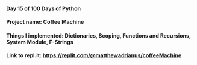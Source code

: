 #### Day 15 of 100 Days of Python
#### Project name: Coffee Machine 
#### Things I implemented: Dictionaries, Scoping, Functions and Recursions, System Module, F-Strings

#### Link to repl.it: https://replit.com/@matthewadrianus/coffeeMachine
